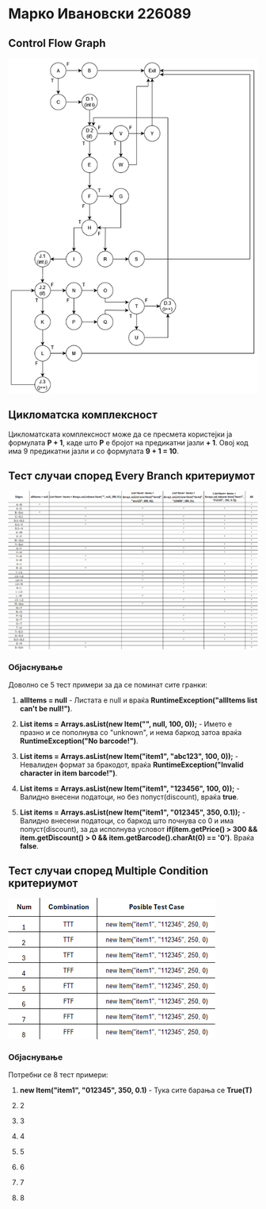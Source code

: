 # Марко Ивановски 226089

## Control Flow Graph
![Graph](https://github.com/Marko-Ivanovski/SI_2024_lab2_226089/blob/master/Graph.png)
## Цикломатска комплексност
Цикломатската комплексност може да се пресмета користејки ја формулата <b>P + 1</b>, каде што <b>P</b> е бројот на предикатни јазли <b>+ 1</b>. Овој код има 9 предикатни јазли и со формулата <b>9 + 1 = 10</b>.
## Тест случаи според Every Branch критериумот
![Graph](https://github.com/Marko-Ivanovski/SI_2024_lab2_226089/blob/master/TestCases1.png)
### Објаснување
Доволно се 5 тест примери за да се поминат сите гранки:
<ol>
  <li>
    <p><b>allItems = null</b> - Листата е null и враќа <b>RuntimeException("allItems list can't be null!")</b>.</p>
  </li>
  <li>
    <p><b>List<Item> items = Arrays.asList(new Item("", null, 100, 0));</b> - Името е празно и се пополнува со "unknown", и нема баркод затоа враќа <b>RuntimeException("No barcode!")</b>.</p>
  </li>
  <li>
    <p><b>List<Item> items = Arrays.asList(new Item("item1", "abc123", 100, 0));</b> - Невалиден формат за бракодот, враќа <b>RuntimeException("Invalid character in item barcode!")</b>.</p>
  </li>
  <li>
    <p><b>List<Item> items = Arrays.asList(new Item("item1", "123456", 100, 0));</b> - Валидно внесени податоци, но без попуст(discount), враќа <b>true</b>.</p>
  </li>
  <li>
    <p><b>List<Item> items = Arrays.asList(new Item("item1", "012345", 350, 0.1));</b> - Валидно внесени податоци, со баркод што почнува со 0 и има попуст(discount), за да исполнува условот <b>if(item.getPrice() > 300 && item.getDiscount() > 0 && item.getBarcode().charAt(0) == '0')</b>. Враќа <b>false</b>.</p>
  </li>
</ol>
      
## Тест случаи според Multiple Condition критериумот
![Graph](https://github.com/Marko-Ivanovski/SI_2024_lab2_226089/blob/master/TestCases2.png)
### Објаснување
Потребни се 8 тест примери:
<ol>
  <li>
    <p><b>new Item("item1", "012345", 350, 0.1)</b> - Тука сите барања се <b>True(T)</b></p>
  </li>
  <li>
    <p>2</p>
  </li>
  <li>
    <p>3</p>
  </li>
  <li>
    <p>4</p>
  </li>
  <li>
    <p>5</p>
  </li>
    <li>
    <p>6</p>
  </li>
  <li>
    <p>7</p>
  </li>
  <li>
    <p>8</p>
  </li>
</ol>
